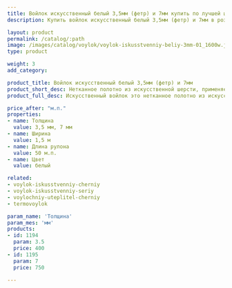 ```yaml
---
title: Войлок искусственный белый 3,5мм (фетр) и 7мм купить по лучшей цене с доставкой - Поролоныч
description: Купить войлок искусственный белый 3,5мм (фетр) и 7мм в розницу с доставкой по Москве в интернет-магазине Поролоныча.

layout: product
permalink: /catalog/:path
image: /images/catalog/voylok/voylok-iskusstvenniy-beliy-3mm-01_1600w.jpg
type: product

weight: 3
add_category: 

product_title: Войлок искусственный белый 3,5мм (фетр) и 7мм
product_short_desc: Нетканное полотно из искусственной шерсти, применяется для изготовления деталей обивки автомобилей и утепления в быту.
product_full_desc: Искусственный войлок это нетканное полотно из искусственной шерсти, применяется для изготовления деталей интерьера автомобилей (обивка дверей, стенок, крыши), а также применяется в качестве утеплителя. Обладает хорошими звукоизолирующими свойствами и может использоваться в качестве шумоизоляции.

price_after: "м.п."
properties:
- name: Толщина
  value: 3,5 мм, 7 мм
- name: Ширина
  value: 1,5 м
- name: Длина рулона
  value: 50 м.п.
- name: Цвет
  value: белый

related:
- voylok-iskusstvenniy-cherniy
- voylok-iskusstvenniy-seriy
- voylochniy-uteplitel-cherniy
- termovoylok

param_name: 'Толщина'
param_mes: 'мм'
products:
- id: 1194
  param: 3.5
  price: 400
- id: 1195
  param: 7
  price: 750

---
```

